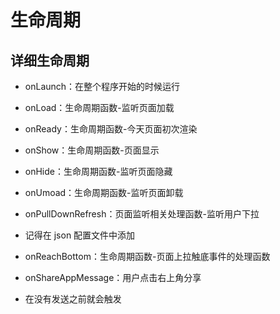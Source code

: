 # 生命周期

## 详细生命周期

  - onLaunch：在整个程序开始的时候运行

  - onLoad：生命周期函数-监听页面加载

  - onReady：生命周期函数-今天页面初次渲染

  - onShow：生命周期函数-页面显示

  - onHide：生命周期函数-监听页面隐藏

  - onUmoad：生命周期函数-监听页面卸载

  - onPullDownRefresh：页面监听相关处理函数-监听用户下拉

  - 记得在 json 配置文件中添加

  - onReachBottom：生命周期函数-页面上拉触底事件的处理函数

  - onShareAppMessage：用户点击右上角分享

  - 在没有发送之前就会触发
